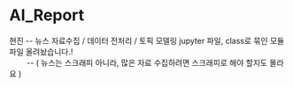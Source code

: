 # AI_Report

 현진 -- 뉴스 자료수집 / 데이터 전처리 / 토픽 모델링 jupyter 파일, class로 묶인 모듈파일 올려놨습니다.! <br/>
 &nbsp;&nbsp;&nbsp;&nbsp;&nbsp;&nbsp;&nbsp;&nbsp;-- ( 뉴스는 스크래피 아니라, 많은 자료 수집하려면 스크래피로 해야 할지도 몰라요 )
